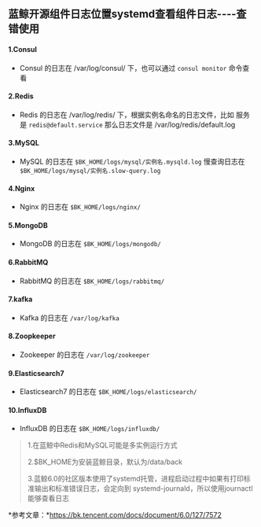 ## 蓝鲸开源组件日志位置systemd查看组件日志----查错使用

#### 1.Consul

+ Consul 的日志在 /var/log/consul/ 下，也可以通过 `consul monitor` 命令查看

#### 2.Redis

- Redis 的日志在 /var/log/redis/ 下，根据实例名命名的日志文件，比如 服务是 `redis@default.service` 那么日志文件是 /var/log/redis/default.log

#### 3.MySQL

- MySQL 的日志在 `$BK_HOME/logs/mysql/实例名.mysqld.log` 慢查询日志在 `$BK_HOME/logs/mysql/实例名.slow-query.log`

#### 4.Nginx

- Nginx 的日志在 `$BK_HOME/logs/nginx/`

#### 5.MongoDB

- MongoDB 的日志在 `$BK_HOME/logs/mongodb/`

#### 6.RabbitMQ

- RabbitMQ 的日志在 `$BK_HOME/logs/rabbitmq/`

#### 7.kafka

- Kafka 的日志在 `/var/log/kafka`

#### 8.Zoopkeeper

- Zookeeper 的日志在 `/var/log/zookeeper`

#### 9.Elasticsearch7

- Elasticsearch7 的日志在 `$BK_HOME/logs/elasticsearch/`

#### 10.InfluxDB

- InfluxDB 的日志在 `$BK_HOME/logs/influxdb/`

> 1.在蓝鲸中Redis和MySQL可能是多实例运行方式
>
> 2.$BK_HOME为安装蓝鲸目录，默认为/data/back
>
> 3.蓝鲸6.0的社区版本使用了systemd托管，进程启动过程中如果有打印标准输出和标准错误日志，会定向到 systemd-journald，所以使用journactl能够查看日志

*参考文章：*https://bk.tencent.com/docs/document/6.0/127/7572